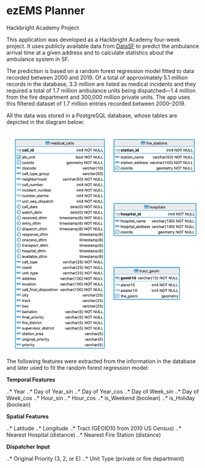 # ezEMS Planner
Hackbright Academy Project

This application was developed as a Hackbright Academy four-week project. It uses publicly available data from [DataSF](https://data.sfgov.org/Public-Safety/Fire-Department-Calls-for-Service/nuek-vuh3) to predict the ambulance arrival time at a given address and to calculate statistics about the ambulance system in SF.

The prediction is based on a random forest regression model fitted to data recorded between 2000 and 2019. Of a total of approximately 5.1 million records in the database, 3.3 million are listed as medical incidents and they required a total of 1.7 million ambulance units being dispatched—1.4 million from the fire department and 300,000 million private units. The app uses this filtered dataset of 1.7 million entries recorded between 2000–2019.

All the data was stored in a PostgreSQL database, whose tables are depicted in the diagram below:

![alt text](https://github.com/gogrean/SFFD-Medical-Incident-Calls/blob/master/code/flaskr/static/figs/db_schema.png "Database Tables")

The following features were extracted from the information in the database and later used to fit the random forest regression model:

**Temporal Features**

..* Year
..* Day of Year_sin
..* Day of Year_cos
..* Day of Week_sin
..* Day of Week_cos
..* Hour_sin
..* Hour_cos
..* is_Weekend (boolean)
..* is_Holiday (boolean)

**Spatial Features**

..* Latitude
..* Longitude
..* Tract (GEOID10 from 2010 US Census)
..* Nearest Hospital (distance)
..* Nearest Fire Station (distance)

**Dispatcher Input**

..* Original Priority (3, 2, or E)
..* Unit Type (private or fire department)

